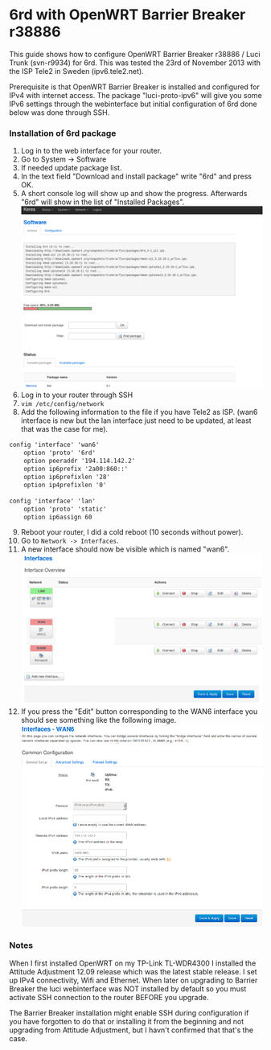 6rd with OpenWRT Barrier Breaker r38886
=======================================
This guide shows how to configure OpenWRT Barrier Breaker r38886 / Luci
Trunk (svn-r9934) for 6rd. This was tested the 23rd of November 2013 with the
ISP Tele2 in Sweden (ipv6.tele2.net).

Prerequisite is that OpenWRT Barrier Breaker is installed and configured for
IPv4 with internet access. The package "luci-proto-ipv6" will give you some
IPv6 settings through the webinterface but initial configuration of 6rd
done below was done through SSH.

### Installation of 6rd package
1. Log in to the web interface for your router.
2. Go to System -> Software
3. If needed update package list.
4. In the text field "Download and install package" write "6rd" and press OK.
5. A short console log will show up and show the progress. Afterwards "6rd" will
show in the list of "Installed Packages".
![Installation GUI of 6rd through Luci the OpenWRT web interface](./figures/6rd-bb-installation.png)
6. Log in to your router through SSH
7. ```vim /etc/config/network```
8. Add the following information to the file if you have Tele2 as ISP. (wan6
interface is new but the lan interface just need to be updated, at least that
was the case for me).

```
config 'interface' 'wan6'
    option 'proto' '6rd'
    option peeraddr '194.114.142.2'
    option ip6prefix '2a00:860::'
    option ip6prefixlen '28'
    option ip4prefixlen '0'

config 'interface' 'lan'
    option 'proto' 'static'
    option ip6assign 60
```
9. Reboot your router, I did a cold reboot (10 seconds without power).
10. Go to ```Network -> Interfaces```.
11. A new interface should now be visible which is named "wan6".
![Showing the new WAN6 interface through Luci the OpenWRT web interface](./figures/6rd-bb-interfaces.png)
12. If you press the "Edit" button corresponding to the WAN6 interface you should
see something like the following image.
![Showing the new WAN6 interface details through Luci the OpenWRT web interface](./figures/6rd-bb-interfaces-2.png)

### Notes
When I first installed OpenWRT on my TP-Link TL-WDR4300 I installed the
Attitude Adjustment 12.09 release which was the latest stable release. I set
up IPv4 connectivity, Wifi and Ethernet. When later on upgrading to
Barrier Breaker the luci webinterface was NOT installed by default so you
must activate SSH connection to the router BEFORE you upgrade.

The Barrier Breaker installation might enable SSH during configuration if you
have forgotten to do that or installing it from the beginning and not upgrading
from Attitude Adjustment, but I havn't confirmed that that's the case.
